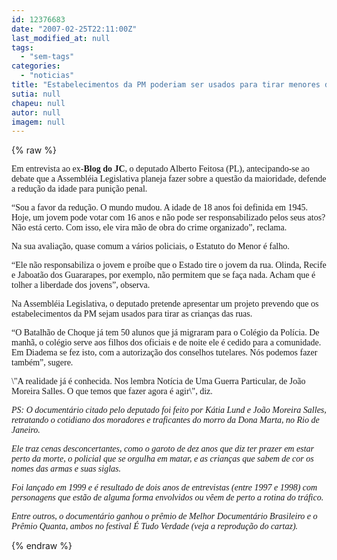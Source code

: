 ```yaml
---
id: 12376683
date: "2007-02-25T22:11:00Z"
last_modified_at: null
tags:
  - "sem-tags"
categories:
  - "noticias"
title: "Estabelecimentos da PM poderiam ser usados para tirar menores das ruas"
sutia: null
chapeu: null
autor: null
imagem: null
---
```

{% raw %}
<p><P><FONT face=Verdana>Em entrevista ao ex-<STRONG>Blog do JC</STRONG>, o deputado Alberto Feitosa (PL), antecipando-se ao debate que a Assembléia Legislativa planeja fazer sobre a questão da maioridade, defende a redução da idade para punição penal.</FONT></P></p>
<p><P><FONT face=Verdana>“Sou a favor da redução. O mundo mudou. A idade de 18 anos foi definida em 1945. Hoje, um jovem pode votar com 16 anos e não pode ser responsabilizado pelos seus atos? Não está certo. Com isso, ele vira mão de obra do crime organizado”, reclama.</FONT></P></p>
<p><P><FONT face=Verdana>Na sua avaliação, quase comum a vários policiais, o Estatuto do Menor é falho.</FONT></P></p>
<p><P><FONT face=Verdana>“Ele não responsabiliza o jovem e proíbe que o Estado tire o jovem da rua. Olinda, Recife e Jaboatão dos Guararapes, por exemplo, não permitem que se faça nada. Acham que é tolher a liberdade dos jovens”, observa.</FONT></P></p>
<p><P><FONT face=Verdana>Na Assembléia Legislativa, o deputado pretende apresentar um projeto prevendo que os estabelecimentos da PM sejam usados para tirar as crianças das ruas.</FONT></P></p>
<p><P><FONT face=Verdana>“O Batalhão de Choque já tem 50 alunos que já migraram para o Colégio da Polícia. De manhã, o colégio serve aos filhos dos oficiais e de noite ele é cedido para a comunidade. Em Diadema se fez isto, com a autorização dos conselhos tutelares. Nós podemos fazer também”, sugere.</FONT></P></p>
<p><P><FONT face=Verdana>\"A realidade já é conhecida. Nos lembra Notícia de Uma Guerra Particular, de João Moreira Salles. O que temos que fazer agora é agir\", diz.</FONT></P></p>
<p><P><FONT face=Verdana><EM>PS:&nbsp;O documentário citado pelo deputado foi feito por Kátia Lund e João Moreira Salles, retratando o cotidiano dos moradores e traficantes do morro da Dona Marta, no Rio de Janeiro.</EM></FONT></P></p>
<p><P><FONT face=Verdana><EM>Ele traz cenas desconcertantes, como o garoto de dez anos que diz ter prazer em estar perto da morte, o policial que se orgulha em matar, e as crianças que sabem de cor os nomes das armas e suas siglas. </EM></FONT></P></p>
<p><P><FONT face=Verdana><EM>Foi lançado em 1999 e é resultado de dois anos de entrevistas (entre 1997 e 1998) com personagens que estão de alguma forma envolvidos ou vêem de perto a rotina do tráfico.</EM></FONT></P></p>
<p><P><FONT face=Verdana><EM>Entre outros, o documentário ganhou o prêmio de Melhor Documentário Brasileiro e o Prêmio Quanta, ambos no festival É Tudo Verdade (veja a reprodução do cartaz).</EM></FONT></P> </p>
{% endraw %}